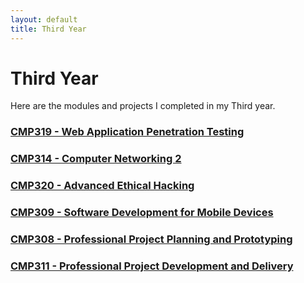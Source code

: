```yaml
---
layout: default
title: Third Year
---
```


# Third Year

Here are the modules and projects I completed in my Third year.

### [CMP319 - Web Application Penetration Testing ](Web/WAPT.md)
### [CMP314 - Computer Networking 2 ](Network/CN2.md)
### [CMP320 - Advanced Ethical Hacking ](Hacking/AEH.md)
### [CMP309 - Software Development for Mobile Devices ](Mobile/SDMD.md)
### [CMP308 - Professional Project Planning and Prototyping ](Group/PPPP.md)
### [CMP311 - Professional Project Development and Delivery ](Group2/PPDD.md)

